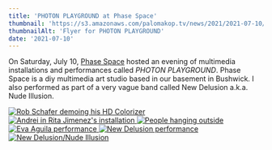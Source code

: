 ```yaml
---
title: 'PHOTON PLAYGROUND at Phase Space'
thumbnail: 'https://s3.amazonaws.com/palomakop.tv/news/2021/2021-07-10/photon_playground_flyer.jpg'
thumbnailAlt: 'Flyer for PHOTON PLAYGROUND'
date: '2021-07-10'
---
```


On Saturday, July 10, <a href="https://phasespace.nyc/" rel="noopener" target="_blank">Phase Space</a> hosted an evening of multimedia installations and performances called *PHOTON PLAYGROUND*. Phase Space is a diy multimedia art studio based in our basement in Bushwick. I also performed as part of a very vague band called New Delusion a.k.a. Nude Illusion.

<div class="photo-grid-2-columns lightbox" id="photon-lightbox">
<a href="https://s3.amazonaws.com/palomakop.tv/news/2021/2021-07-10/photon_playground_1_2000px.jpg" title="Rob Schafer demoing his HD Colorizer">
<img alt="Rob Schafer demoing his HD Colorizer" loading="lazy" src="https://s3.amazonaws.com/palomakop.tv/news/2021/2021-07-10/photon_playground_1_720px.jpg"/>
</a>
<a href="https://s3.amazonaws.com/palomakop.tv/news/2021/2021-07-10/photon_playground_2_2000px.jpg" title="Andrei in Rita Jimenez's installation">
<img alt="Andrei in Rita Jimenez's installation" loading="lazy" src="https://s3.amazonaws.com/palomakop.tv/news/2021/2021-07-10/photon_playground_2_720px.jpg"/>
</a>
<a href="https://s3.amazonaws.com/palomakop.tv/news/2021/2021-07-10/photon_playground_3_2000px.jpg">
<img alt="People hanging outside" loading="lazy" src="https://s3.amazonaws.com/palomakop.tv/news/2021/2021-07-10/photon_playground_3_720px.jpg"/>
</a>
<a href="https://s3.amazonaws.com/palomakop.tv/news/2021/2021-07-10/photon_playground_4_2000px.jpg" title="Eva Aguila performance">
<img alt="Eva Aguila performance" loading="lazy" src="https://s3.amazonaws.com/palomakop.tv/news/2021/2021-07-10/photon_playground_4_720px.jpg"/>
</a>
<a href="https://s3.amazonaws.com/palomakop.tv/news/2021/2021-07-10/photon_playground_5_2000px.jpg" title="New Delusion performance">
<img alt="New Delusion performance" loading="lazy" src="https://s3.amazonaws.com/palomakop.tv/news/2021/2021-07-10/photon_playground_5_720px.jpg"/>
</a>
<a href="https://s3.amazonaws.com/palomakop.tv/news/2021/2021-07-10/photon_playground_6_2000px.jpg" title="New Delusion/Nude Illusion">
<img alt="New Delusion/Nude Illusion" loading="lazy" src="https://s3.amazonaws.com/palomakop.tv/news/2021/2021-07-10/photon_playground_6_720px.jpg"/>
</a>
</div>
<script>
var photon_lightbox = new SimpleLightbox({elements: '#photon-lightbox a'});
</script>
